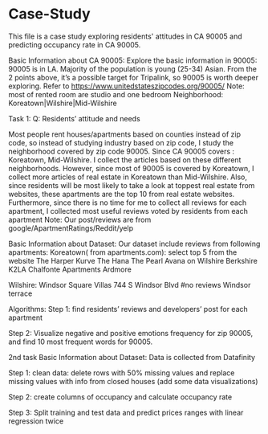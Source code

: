 # Case-Study
This file is a case study exploring residents' attitudes in CA 90005 and predicting occupancy rate in CA 90005.

Basic Information about CA 90005:
Explore the basic information in 90005:
90005 is in LA. 
Majority of the population is young (25-34) Asian.
From the 2 points above, it’s a possible target for Tripalink, so 90005 is worth deeper exploring.
Refer to https://www.unitedstateszipcodes.org/90005/ 
Note: most of rented room are studio and one bedroom
          Neighborhood: Koreatown|Wilshire|Mid-Wilshire

Task 1: 
Q: Residents’ attitude and needs 

Most people rent houses/apartments based on counties instead of zip code, so instead of studying industry based on zip code, I study the neighborhood covered by zip code 90005. Since CA 90005 covers : Koreatown, Mid-Wilshire. I collect the articles based on these different neighborhoods. However, since most of 90005 is covered by Koreatown, I collect more articles of real estate in Koreatown than Mid-Wilshire. Also, since residents will be most likely to take a look at toppest real estate from websites, these apartments are the top 10 from real estate websites. Furthermore, since there is no time for me to collect all reviews for each apartment, I collected most useful reviews voted by residents from each apartment
Note: Our post/reviews are from google/ApartmentRatings/Reddit/yelp

Basic Information about Dataset:
Our dataset include reviews from following apartments:
Koreatown( from apartments.com): select top 5 from the website
The Harper
Kurve
The Hana
The Pearl
Avana on Wilshire
Berkshire K2LA
Chalfonte Apartments
Ardmore

Wilshire:
Windsor Square Villas
744 S Windsor Blvd #no reviews
Windsor terrace


Algorithms:
Step 1: find residents’ reviews and developers’ post for each apartment

Step 2: Visualize negative and positive emotions frequency for zip 90005, and find 10 most frequent words for 90005.


2nd task 
Basic Information about Dataset:
Data is collected from Datafinity

Step 1: clean data: delete rows with 50% missing values and replace missing values with info from closed houses (add some data visualizations)

Step 2: create columns of occupancy and calculate occupancy rate

Step 3: Split training and test data and predict prices ranges with linear regression twice


